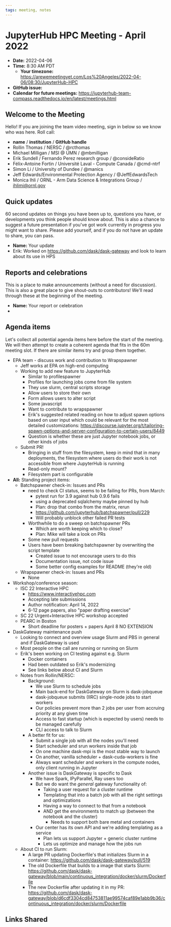 ```yaml
---
tags: meeting, notes
---
```


# JupyterHub HPC Meeting - April 2022

- **Date:** 2022-04-06
- **Time:** 8:30 AM PDT
  - **Your timezone:** https://arewemeetingyet.com/Los%20Angeles/2022-04-06/08:30/JupyterHub-HPC
- **GitHub issue:**
- **Calendar for future meetings:** https://jupyterhub-team-compass.readthedocs.io/en/latest/meetings.html

## Welcome to the Meeting

Hello! If you are joining the team video meeting, sign in below so we know who was here. Roll call:

- **name** / **institution** / **GitHub handle**
- Rollin Thomas / NERSC / @rcthomas
- Michael Milligan / MSI @ UMN / @mbmilligan
- Erik Sundell / Fernando Perez research group / @consideRatio
- Félix-Antoine Fortin / Université Laval - Compute Canada / @cmd-ntrf
- Simon Li / University of Dundee / @manics
- Jeff Edwards/Environmental Protection Agency / @JeffEdwardsTech
- Monica Ihli / ORNL - Arm Data Science & Integrations Group / ihlimi@ornl.gov

## Quick updates

60 second updates on things you have been up to, questions you have, or developments you think people should know about. This is also a chance to suggest a future presentation if you've got work currently in progress you might want to share. Please add yourself, and if you do not have an update to share, you can pass.

- **Name:** Your update
- Erik: Worked on https://github.com/dask/dask-gateway and look to learn about its use in HPS

## Reports and celebrations

This is a place to make announcements (without a need for discussion). This is also a great place to give shout-outs to contributors! We'll read through these at the beginning of the meeting.

- **Name:** Your report or celebration
- 

## Agenda items

Let's collect all potential agenda items here before the start of the meeting. We will then attempt to create a coherent agenda that fits in the 60m meeting slot. If there are similar items try and group them together.

- EPA team - discuss work and contribution to Wrapspawner
    - Jeff works at EPA on high-end computing
    - Working to add new feature to JupyterHub
        - Similar to profilespawner
        - Profiles for launching jobs come from file system
        - They use slurm, central scripts storage
        - Allow users to store their own
        - Form allows users to alter script
        - Some javascript
        - Want to contribute to wrapspawner
        - Erik's suggested related reading on how to adjust spawn options based on user input which could be relevant for the most detailed customizations: https://discourse.jupyter.org/t/tailoring-spawn-options-and-server-configuration-to-certain-users/8449
        - Question is whether these are just Jupyter notebook jobs, or other kinds of jobs
    - Submit PR!
        - Bringing in stuff from the filesystem, keep in mind that in many deployments, the filesystem where users do their work is not accessible from where JupyterHub is running
        - Read-only mount?
        - Filesystem part is configurable
- **All:** Standing project items:
    - Batchspawner check-in: Issues and PRs
        - need to check CI status, seems to be failing for PRs, from March:
            - pytest run for 3.9 against hub 0.9.6 fails
            - using a deprecated sqlalchemy maybe pinned by hub
            - Plan: drop that combo from the matrix, rerun
            - https://github.com/jupyterhub/batchspawner/pull/229
            - Will probably unblock other failed PR tests
        - Worthwhile to do a sweep on batchspawner PRs
            - Which are worth keeping which to close?
            - Plan: Mike will take a look on PRs
        - Some new pull requests
        - Users have been breaking batchspawner by overwriting the script template
            - Created issue to not encourage users to do this
            - Documentation issue, not code issue
            - Some better config examples for README (they're old)
    - Wrapspawner check-in: Issues and PRs
        - None
- Workshop/conference season:
    - ISC 22 Interactive HPC
        - https://www.interactivehpc.com
        - Accepting late submissions
        - Author notification: April 14, 2022
        - 6-12 page papers, also "paper drafting exercise"
    - SC 22 Urgent+Interactive HPC workshop accepted
    - PEARC in Boston
        - Short deadline for posters + papers April 8 NO EXTENSION
- DaskGateway maintenance push
    - Looking to connect and overview usage Slurm and PBS in general and if DaskGateway is used
    - Most people on the call are running or running on Slurm
    - Erik's been working on CI testing against e.g. Slurm
        - Docker containers
        - Had been outdated so Erik's modernizing
        - See links below about CI and Slurm
    - Notes from Rollin/NERSC:
        - Background:
            - We use Slurm to schedule jobs
            - Main back-end for DaskGateway on Slurm is dask-jobqueue
            - dask-jobqueue submits (IIRC) single-node jobs to start workers
            - Our policies prevent more than 2 jobs per user from accruing priority at any given time
            - Access to fast startup (which is expected by users) needs to be managed carefully
            - CLI access to talk to Slurm
        - A better fit for us:
            - Submit a single job with all the nodes you'll need
            - Start scheduler and srun workers inside that job
            - On one machine dask-mpi is the most stable way to launch
            - On another, vanilla scheduler + dask-cuda-workers is fine
            - Always want scheduler and workers in the compute nodes, only client running in Jupyter
        - Another issue is DaskGateway is specific to Dask
            - We have Spark, IPyParallel, Ray users too
            - But we do want the _general_ gateway functionality of:
                - Taking a user request for a cluster runtime
                - Templating that into a batch job with all the right settings and optimizations
                - Having a way to connect to that from a notebook
                - AND get the environments to match up (between the notebook and the cluster)
                    - Needs to support both bare metal and containers
            - Our center has its own API and we're adding templating as a service
                - Plan lets us support Jupyter + generic cluster runtime
                - Lets us optimize and manage how the jobs run
    - About CI to run Slurm:
        - A large PR updating Dockerfile's that initializes Slurm in a container: https://github.com/dask/dask-gateway/pull/519
        - The old Dockerfile that builds to a image that starts Slurm: https://github.com/dask/dask-gateway/blob/main/continuous_integration/docker/slurm/Dockerfile
        - The new Dockerfile after updating it in my PR: https://github.com/dask/dask-gateway/blob/d6cdf3304cd84753811ae99574caf89e1abb9b36/continuous_integration/docker/slurm/Dockerfile

## Links Shared
